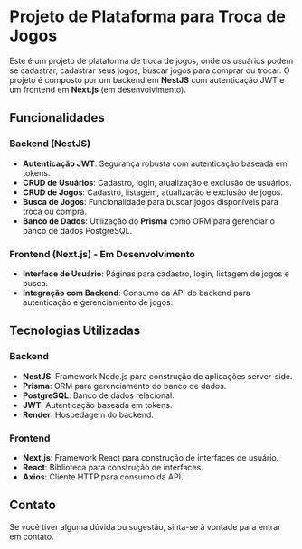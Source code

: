 # Projeto de Plataforma para Troca de Jogos

Este é um projeto de plataforma de troca de jogos, onde os usuários podem se cadastrar, cadastrar seus jogos, buscar jogos para comprar ou trocar. O projeto é composto por um backend em **NestJS** com autenticação JWT e um frontend em **Next.js** (em desenvolvimento).

## Funcionalidades

### Backend (NestJS)

- **Autenticação JWT**: Segurança robusta com autenticação baseada em tokens.
- **CRUD de Usuários**: Cadastro, login, atualização e exclusão de usuários.
- **CRUD de Jogos**: Cadastro, listagem, atualização e exclusão de jogos.
- **Busca de Jogos**: Funcionalidade para buscar jogos disponíveis para troca ou compra.
- **Banco de Dados**: Utilização do **Prisma** como ORM para gerenciar o banco de dados PostgreSQL.

### Frontend (Next.js) - Em Desenvolvimento

- **Interface de Usuário**: Páginas para cadastro, login, listagem de jogos e busca.
- **Integração com Backend**: Consumo da API do backend para autenticação e gerenciamento de jogos.

## Tecnologias Utilizadas

### Backend

- **NestJS**: Framework Node.js para construção de aplicações server-side.
- **Prisma**: ORM para gerenciamento do banco de dados.
- **PostgreSQL**: Banco de dados relacional.
- **JWT**: Autenticação baseada em tokens.
- **Render**: Hospedagem do backend.

### Frontend

- **Next.js**: Framework React para construção de interfaces de usuário.
- **React**: Biblioteca para construção de interfaces.
- **Axios**: Cliente HTTP para consumo da API.

## Contato

Se você tiver alguma dúvida ou sugestão, sinta-se à vontade para entrar em contato.
